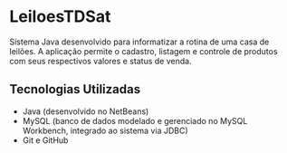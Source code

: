 # LeiloesTDSat

Sistema Java desenvolvido para informatizar a rotina de uma casa de leilões. A aplicação permite o cadastro, 
listagem e controle de produtos com seus respectivos valores e status de venda.

## Tecnologias Utilizadas

- Java (desenvolvido no NetBeans)  
- MySQL (banco de dados modelado e gerenciado no MySQL Workbench, integrado ao sistema via JDBC)
- Git e GitHub 
